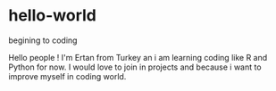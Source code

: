 # hello-world
begining to coding



Hello people ! I'm Ertan from Turkey an i am learning coding like R and Python for now. I would love to join in projects and because i want to improve myself in coding world. 
